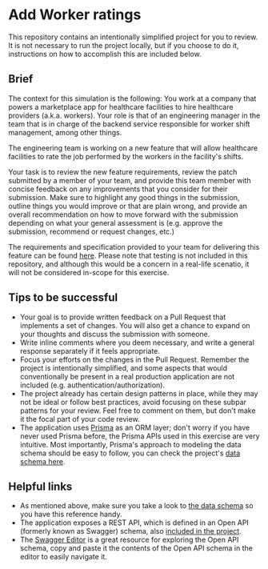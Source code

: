 # Add Worker ratings

This repository contains an intentionally simplified project for you to review. It is not necessary to run the project locally, but if you choose to do it, instructions on how to accomplish this are included below.

## Brief

The context for this simulation is the following: You work at a company that powers a marketplace app for healthcare facilities to hire healthcare providers (a.k.a. workers). Your role is that of an engineering manager in the team that is in charge of the backend service responsible for worker shift management, among other things.

The engineering team is working on a new feature that will allow healthcare facilities to rate the job performed by the workers in the facility's shifts.

Your task is to review the new feature requirements, review the patch submitted by a member of your team, and provide this team member with concise feedback on any improvements that you consider for their submission. Make sure to highlight any good things in the submission, outline things you would improve or that are plain wrong, and provide an overall recommendation on how to move forward with the submission depending on what your general assessment is (e.g. approve the submission, recommend or request changes, etc.)

The requirements and specification provided to your team for delivering this feature can be found [here](./new-feature-requirements.md). Please note that testing is not included in this repository, and although this would be a concern in a real-life scenatio, it will not be considered in-scope for this exercise.

## Tips to be successful

- Your goal is to provide written feedback on a Pull Request that implements a set of changes. You will also get a chance to expand on your thoughts and discuss the submission with someone.
- Write inline comments where you deem necessary, and write a general response separately if it feels appropriate.
- Focus your efforts on the changes in the Pull Request. Remember the project is intentionally simplified, and some aspects that would conventionally be present in a real production application are not included (e.g. authentication/authorization).
- The project already has certain design patterns in place, while they may not be ideal or follow best practices, avoid focusing on these subpar patterns for your review. Feel free to comment on them, but don't make it the focal part of your code review.
- The application uses [Prisma](https://www.prisma.io/) as an ORM layer; don't worry if you have never used Prisma before, the Prisma APIs used in this exercise are very intuitive. Most importantly, Prisma's approach to modeling the data schema should be easy to follow, you can check the project's [data schema here](./prisma/schema.prisma).

## Helpful links

- As mentioned above, make sure you take a look to [the data schema](./prisma/schema.prisma) so you have this reference handy.
- The application exposes a REST API, which is defined in an Open API (formerly known as Swagger) schema, also [included in the project](./src/rest/v1/openapi.yml).
- The [Swagger Editor](https://editor.swagger.io/) is a great resource for exploring the Open API schema, copy and paste it the contents of the Open API schema in the editor to easily navigate it.
